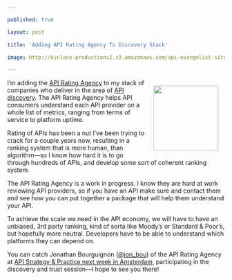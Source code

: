 ---
published: true
layout: post
title: 'Adding API Rating Agency To Discovery Stack'
image: http://kinlane-productions2.s3.amazonaws.com/api-evangelist-site/company/logos/api-rating-agency-logo.png
---

<p><a href="http://apiratings.org/"><img style="padding: 15px;" src="https://kinlane-productions2.s3.amazonaws.com/api-evangelist-site/company/logos/api-rating-agency-logo.png" alt="" width="150" align="right" /></a>
<p>I&rsquo;m adding the <a href="http://apiratings.org/">API Rating Agency</a> to my stack of companies who deliver in the area of <a title="API discovery" href="http://discovery.apievangelist.com/">API discovery</a>.  The API Rating Agency helps API consumers understand each API provider on a whole list of metrics, ranging from terms of service to platform uptime.
<p>Rating of APIs has been a nut I&rsquo;ve been trying to crack for a couple years now, resulting in a ranking system that is more human, than algorithm&mdash;so I know how hard  it is to go through hundreds of APIs, and develop some sort of coherent ranking system.
<p>The API Rating Agency is a work in progress. I know they are hard at work reviewing API providers, so if you have an API make sure and contact them and see how you can put together a package that will help them understand your API.
<p>To achieve the scale we need in the API economy, we will have to have an unbiased, 3rd party ranking, kind of sorta like Moody&rsquo;s or Standard &amp; Poor&rsquo;s, but hopefully more neutral. Developers have to be able to understand which platforms they can depend on.
<p>You can catch Jonathan Bourguignon (<a href="https://twitter.com/jon_bou">@jon_bou</a>) of the API Rating Agency at <a href="http://www.apistrategyconference.com/2014Amsterdam/schedule.php">API Strategy &amp; Practice next week in Amsterdam</a>, participating in the discovery and trust session&mdash;I hope to see you there!

